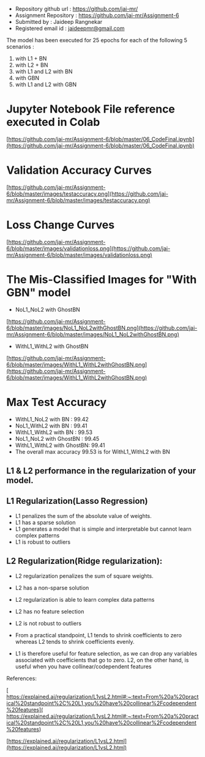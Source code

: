* Repository github url : https://github.com/jai-mr/
* Assignment Repository : https://github.com/jai-mr/Assignment-6
* Submitted by : Jaideep Rangnekar
* Registered email id : jaideepmr@gmail.com

The model has been executed for 25 epochs for each of the following 5 scenarios :

1. with L1 + BN
2. with L2 + BN
3. with L1 and L2 with BN
4. with GBN
5. with L1 and L2 with GBN


# Jupyter Notebook File reference executed in Colab
[https://github.com/jai-mr/Assignment-6/blob/master/06_CodeFinal.ipynb](https://github.com/jai-mr/Assignment-6/blob/master/06_CodeFinal.ipynb)

# Validation Accuracy Curves
[https://github.com/jai-mr/Assignment-6/blob/master/images/testaccuracy.png](https://github.com/jai-mr/Assignment-6/blob/master/images/testaccuracy.png)

# Loss Change Curves
[https://github.com/jai-mr/Assignment-6/blob/master/images/validationloss.png](https://github.com/jai-mr/Assignment-6/blob/master/images/validationloss.png)

# The Mis-Classified Images for "With GBN" model

* NoL1_NoL2 with GhostBN

[https://github.com/jai-mr/Assignment-6/blob/master/images/NoL1_NoL2withGhostBN.png](https://github.com/jai-mr/Assignment-6/blob/master/images/NoL1_NoL2withGhostBN.png)

* WithL1_WithL2 with GhostBN

[https://github.com/jai-mr/Assignment-6/blob/master/images/WithL1_WithL2withGhostBN.png](https://github.com/jai-mr/Assignment-6/blob/master/images/WithL1_WithL2withGhostBN.png)

# Max Test Accuracy
* WithL1_NoL2 with BN       :  99.42
* NoL1_WithL2 with BN       :  99.41
* WithL1_WithL2 with BN     :  99.53
* NoL1_NoL2 with GhostBN    :  99.45
* WithL1_WithL2 with GhostBN:  99.41
* The overall max accuracy 99.53 is for WithL1_WithL2 with BN

## L1 & L2 performance in the regularization of your model.
## L1 Regularization(Lasso Regression)
* L1 penalizes the sum of the absolute value of weights.
* L1 has a sparse solution
* L1 generates a model that is simple and interpretable but cannot learn complex patterns
* L1 is robust to outliers

## L2 Regularization(Ridge regularization):
* L2 regularization penalizes the sum of square weights.
* L2 has a non-sparse solution
* L2 regularization is able to learn complex data patterns
* L2 has no feature selection
* L2 is not robust to outliers

* From a practical standpoint, L1 tends to shrink coefficients to zero whereas L2 tends to shrink coefficients evenly. 
* L1 is therefore useful for feature selection, as we can drop any variables associated with coefficients that go to zero. L2, on the other hand, is useful when you have collinear/codependent features


References:

[ https://explained.ai/regularization/L1vsL2.html#:~:text=From%20a%20practical%20standpoint%2C%20L1,you%20have%20collinear%2Fcodependent%20features]( https://explained.ai/regularization/L1vsL2.html#:~:text=From%20a%20practical%20standpoint%2C%20L1,you%20have%20collinear%2Fcodependent%20features)

[https://explained.ai/regularization/L1vsL2.html](https://explained.ai/regularization/L1vsL2.html)

